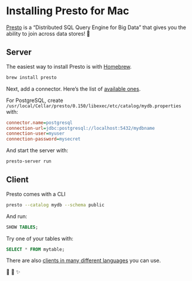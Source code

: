 # Installing Presto for Mac

[Presto](https://prestodb.io/) is a “Distributed SQL Query Engine for Big Data” that gives you the ability to join across data stores! :tada:

## Server

The easiest way to install Presto is with [Homebrew](http://brew.sh).

```sh
brew install presto
```

Next, add a connector. Here’s the list of [available ones](https://prestodb.io/docs/current/connector.html).

For PostgreSQL, create `/usr/local/Cellar/presto/0.150/libexec/etc/catalog/mydb.properties` with:

```ini
connector.name=postgresql
connection-url=jdbc:postgresql://localhost:5432/mydbname
connection-user=myuser
connection-password=mysecret
```

And start the server with:

```sh
presto-server run
```

## Client

Presto comes with a CLI

```sh
presto --catalog mydb --schema public
```

And run:

```sql
SHOW TABLES;
```

Try one of your tables with:

```sql
SELECT * FROM mytable;
```

There are also [clients in many different languages](https://prestodb.io/resources.html) you can use.

:rabbit: :tophat: :sparkles:
